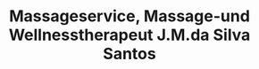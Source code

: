 ---
title: "Massageservice, Massage-und Wellnesstherapeut J.M.da Silva Santos"
url: /lauenburg-elbe/massageservice-massage-und-wellnesstherapeut-j-m-da-silva-santos/
shop: Massage
---